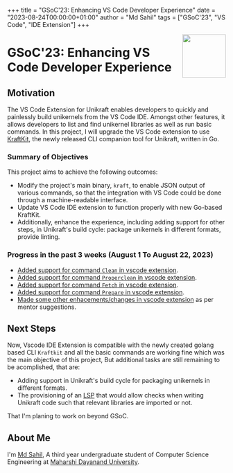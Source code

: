 +++
title = "GSoC'23: Enhancing VS Code Developer Experience"
date = "2023-08-24T00:00:00+01:00"
author = "Md Sahil"
tags = ["GSoC'23", "VS Code", "IDE Extension"]
+++

<img width="100px" src="https://summerofcode.withgoogle.com/assets/media/gsoc-2023-badge.svg" align="right" />

# GSoC'23: Enhancing VS Code Developer Experience

## Motivation

The VS Code Extension for Unikraft enables developers to quickly and painlessly build unikernels from the VS Code IDE.
Amongst other features, it allows developers to list and find unikernel libraries as well as run basic commands.
In this project, I will upgrade the VS Code extension to use [KraftKit](https://github.com/unikraft/kraftkit),
the newly released CLI companion tool for Unikraft, written in Go.

### Summary of Objectives

This project aims to achieve the following outcomes:

* Modify the project's main binary, `kraft`, to enable JSON output of various commands, so that the integration with VS Code could be done through a machine-readable interface.
* Update VS Code IDE extension to function properly with new Go-based KraftKit.
* Additionally, enhance the experience, including adding support for other steps, in Unikraft's build cycle: package unikernels in different formats, provide linting.

### Progress in the past 3 weeks (August 1 To August 22, 2023)

* [Added support for command `Clean` in vscode extension](https://github.com/unikraft/ide-vscode/pull/7).
* [Added support for command `Properclean` in vscode extension](https://github.com/unikraft/ide-vscode/pull/7).
* [Added support for command `Fetch` in vscode extension](https://github.com/unikraft/ide-vscode/pull/7).
* [Added support for command `Prepare` in vscode extension](https://github.com/unikraft/ide-vscode/pull/7).
* [Made some other enhacements/changes in vscode extension](https://github.com/unikraft/ide-vscode/pull/7) as per mentor suggestions.

## Next Steps

Now, Vscode IDE Extension is compatible with the newly created golang based CLI `Kraftkit` and all the basic commands are working fine which was the main objective of this project, But additional tasks are still remaining to be acomplished, that are:

* Adding support in Unikraft's build cycle for packaging unikernels in different formats.
* The provisioning of an [LSP](https://code.visualstudio.com/api/language-extensions/language-server-extension-guide) that would allow checks when writing Unikraft code such that relevant libraries are imported or not.

That I'm planing to work on beyond GSoC.

## About Me

I'm [Md Sahil](https://github.com/MdSahil-oss), A third year undergraduate student of Computer Science Engineering at [Maharshi Dayanand University](https://mdu.ac.in/).
